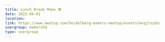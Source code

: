 ```yaml
---
title: Lunch Break Make 🛠️
date: 2022-09-01
location: 
link: https://www.meetup.com/heidelberg-makers-meetup/events/mvqjtsydcmbcb/
usergroup: makershd
type: usergroup
---
```

